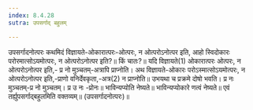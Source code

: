 ```yaml
---
index: 8.4.28
sutra: उपसर्गाद् बहुलम्

---
```

 उपसर्गादनोत्परः कथमिदं विज्ञायते-ओकारात्परः-ओत्परः, न ओत्परोऽनोत्पर इति, आहो स्विदोकारः परोरमात्सोऽयमोत्परः, न ओत्परोऽनोत्पर इति?॥ किं चातः?॥ यदि विज्ञायते(1) ओकारात्परः ओत्परः, न ओत्परोऽनोत्पर इति,- प्र नो मुञ्चतम्-अत्रापि प्राप्नोति। अथ विज्ञायते-ओकारः परोऽस्मात्सोऽयमोत्परः, न ओत्परोऽनोत्पर इति,-प्राणो वनिर्देवकृता,-अत्र(2) न प्राप्नोति॥ उभयथा च प्रक्रमे दोषो भवति। प्र नः मुञ्चतम्-प्र नो मुञ्चतम्। प्र उ नः -प्रोनः॥ भाविन्यप्योति नेष्यते॥ भाविन्यप्योकारे णत्वं नेष्यते॥ एवं तर्ह्युपसर्गाद्बहुलमिति वक्तव्यम्॥ (उपसर्गादनोत्परः)॥ 